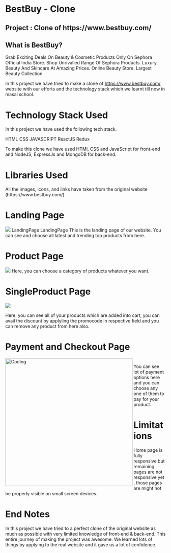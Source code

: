 <h1>BestBuy - Clone</h1>
<ur></ur>
<h2>Project : Clone of https://www.bestbuy.com/</h2>
<ur></ur>
<h2>What is BestBuy?</h2>
<ur></ur>
Grab Exciting Deals On Beauty & Cosmetic Products Only On Sephora Official India Store. Shop Unrivalled Range Of Sephora Products. Luxury Beauty And Skincare At Amazing Prices. Online Beauty Store. Largest Beauty Collection.

In this project we have tried to make a clone of https://www.bestbuy.com/ website with our efforts and the technology stack which we learnt till now in masai school.

<h1>Technology Stack Used</h1>
<ur></ur>
In this project we have used the following tech stack.

HTML
CSS
JAVASCRIPT
ReactJS
Redux

To make this clone we have used HTMl, CSS and JavaScript for front-end and NodeJS, ExpressJs and MongoDB for back-end.

<h1>Libraries Used</h1>
<ur></ur>
All the images, icons, and links have taken from the original website (https://www.bestbuy.com/)

<!-- <h1>Snapshots of Our Project 📸</h1> -->
<ur></ur>
 <h1>Landing Page</h1>
<ur></ur>
<img src="https://drive.google.com/file/d/1iYyf-s52v1VTm_0Br3M8rH0Oyjkbv69W/view?usp=share_link">
LandingPage LandingPage This is the landing page of our website. You can see and choose all latest and trending top products from here.

<!-- <h1>SignUp</h1>
<ur></ur>
<img align="left" alt="Coding" width="400" src="https://user-images.githubusercontent.com/108051005/222510624-1268e90b-ce93-4e25-bc8f-4356d5cb9f70.PNG">
You can signup with our website from here . -->

<!-- <h1>Login</h1>
<ur></ur>
<img src="![image](https://user-images.githubusercontent.com/108051005/222461950-e2756c04-743d-49b6-81b5-b29f08bc0cc5.png)
"/>
You can login to our website from here by entering required details.
 -->
<h1>Product Page</h1>
<ur></ur>
<img src="https://github.com/gautam6023/bestbuy.com/raw/main/bestbuyss/Screenshot%20(2133).png
"/>
Here, you can choose a category of products whatever you want.

<h1>SingleProduct Page</h1>
<ur></ur>
<img src="https://github.com/gautam6023/bestbuy.com/raw/main/bestbuyss/Screenshot%20(2134).png
"/>

Here, you can see all of your products which are added into cart, you can avail the discount by applyling the promocode in respective field and you can remove any product from here also.

<h1>Payment and Checkout Page</h1>
<ur></ur>
<img align="left" alt="Coding" width="400" src="https://user-images.githubusercontent.com/108051005/222510624-1268e90b-ce93-4e25-bc8f-4356d5cb9f70.PNG">
<br/>
You can see lot of payment options here and you can choose any one of them to pay for your product.

<h1>Limitations</h1>
<ur></ur>
Home page is fully responsive but remaining pages are not responsive yet , those pages are might not be properly visible on small screen devices.

<h1>End Notes</h1>
<ur></ur>
In this project we have tried to a perfect clone of the original website as much as possible with very limited knowledge of front-end & back-end. This entire journey of making the project was awesome. We learned lots of things by applying to the real website and it gave us a lot of confidence.

